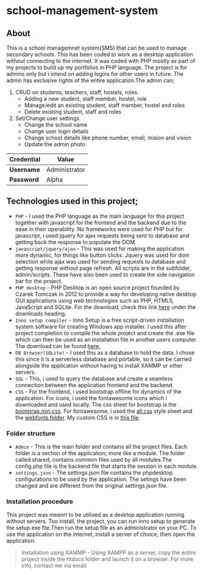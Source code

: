 # school-management-system
## About
This is a school managemnet system(SMS) that can be used to manage secondary schools. This has been coded to work as a desktop application without connecting to the internet. It was coded with PHP mostly as part of my projects to build up my portfolios
in PHP language. The project is for admins only but i intend on adding logins for other users in future. The admin has exclusive rights of the entire application.The admin can;
1.  CRUD on students, teachers, staff, hostels, roles.
    * Adding a new student, staff member, hostel, role
    * Manage/edit an existing student, staff member, hostel and roles
    * Delete existing student, staff and roles
2.  Set/Change user settings
    * Change the school name
    * Change user login details
    * Change school details like phone number, email, mision and vision
    * Update the admin photo

**Credential** | **Value**
------------ | -------------
**Username** | Administrator
**Password** | Alpha

## Technologies used in this project;
* `PHP` - I used the PHP language as the main language for this project together with javascript for the frontend and the backend due to the ease in their operability. No frameworks were used for PHP but for javascript, i used jquery for ajax requests being sent to database and getting back the response to populate the DOM
* `javascript/jquery/ajax` - This was used for making the application more dynamic, for things like button clicks. Jquery was used for dom selection while ajax was used for sending requests to database and getting response without page refresh. All scripts are in the subfolder, admin/scripts. These have also been used to create the side navigation bar for the project.
* `PHP desktop` - PHP Desktop is an open source project founded by Czarek Tomczak in 2012 to provide a way for developing native desktop GUI applications using web technologies such as PHP, HTML5, JavaScript and SQLite. For the download, check this link 
  <a href='https://github.com/cztomczak/phpdesktop' target='_blank'>here</a> under the downloads heading.
* `Inno setup compiler` - Inno Setup is a free script-driven installation system software for creating Windows app installer. I used this after project completion to compile the whole project and create the .exe file which can then be used as an installation file in another users computer. The download can be found <a href='https://jrsoftware.org/isdl.php' target='_blank'>here.</a>
*  `DB Browser(SQLite)` - I used this as a database to hold the data. I chose this since it is a serverless database and portable, so it can be carried alongside the application without having to install XAMMP or other servers.
*  `SQL` - This, i used to query the database and create a seamless connection between the application frontend and the backend.
*  `CSS` - For the frontend, i used bootstrap offline for dynamics of the application. For icons, i used the fontawesome icons which i downloaded and used locally. The css sheet for bootstrap is the <a href = 'admin/styles/bootstrap.min.css'>bootstrap.min.css</a>. For fontawesome, i used the <a href="admin/styles/CSS/all.css">all.css</a>  style sheet and the <a href='/admin/styles/webfonts'>webfonts folder</a>. My custom CSS is in <a href='admin/styles/styles.css'>this file</a>.

### Folder structure
* `Admin` - This is the main folder and contains all the project files. Each folder is a section of the application; more like a module. The folder called shared, contains common files used by all modules.The config.php file is the backend file that starts the session in each module. 
* `settings.json` - The settings.json file contains the phpdesktop configurations to be used by the application. The setings have been changed and are different from the original settings.json file.

### Installation procedure
This project was meanrt to be utilised as a desktop application running without servers. Too install, the project, you can run inno setup to generate the setup.exe file.Then run the setup file as an administrator on your PC. To use the application on the internet, install a server of choice, then open the application.
>  Installation using XAMMP - Using XAMPP as a server, copy the entire project inside the htdocs folder and launch it on a browser. For more info, contact me via email.
